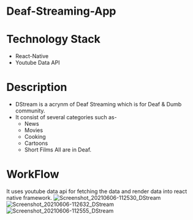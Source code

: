 # Deaf-Streaming-App

# Technology Stack
* React-Native
* Youtube Data API

# Description
* DStream is a acrynm of Deaf Streaming which is for Deaf & Dumb community.
* It consist of several categories such as-
    * News
    * Movies
    * Cooking
    * Cartoons
    * Short Films
  All are in Deaf.
  
# WorkFlow 
 It uses youtube data api for fetching the data and render data into react native framework.
   ![Screenshot_20210606-112530_DStream](https://user-images.githubusercontent.com/64732691/120914682-527d6400-c6bd-11eb-9757-8e872b9d8471.jpg)
   ![Screenshot_20210606-112632_DStream](https://user-images.githubusercontent.com/64732691/120914698-6de86f00-c6bd-11eb-9796-a317eba03823.jpg)
   ![Screenshot_20210606-112555_DStream](https://user-images.githubusercontent.com/64732691/120914701-72ad2300-c6bd-11eb-92fb-b01cd185370f.jpg)
